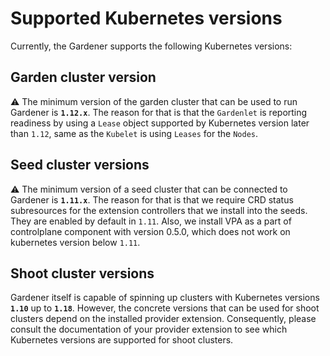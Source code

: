 # Supported Kubernetes versions

Currently, the Gardener supports the following Kubernetes versions:

## Garden cluster version

:warning: The minimum version of the garden cluster that can be used to run Gardener is **`1.12.x`**.
The reason for that is that the `Gardenlet` is reporting readiness by using a `Lease` object supported by Kubernetes version later than `1.12`, same as the `Kubelet` is using `Leases` for the `Nodes`.

## Seed cluster versions

:warning: The minimum version of a seed cluster that can be connected to Gardener is **`1.11.x`**.
The reason for that is that we require CRD status subresources for the extension controllers that we install into the seeds. They are enabled by default in `1.11`. Also, we install VPA as a part of controlplane component with version 0.5.0, which does not work on kubernetes version below `1.11`.

## Shoot cluster versions

Gardener itself is capable of spinning up clusters with Kubernetes versions **`1.10`** up to **`1.18`**.
However, the concrete versions that can be used for shoot clusters depend on the installed provider extension.
Consequently, please consult the documentation of your provider extension to see which Kubernetes versions are supported for shoot clusters.
